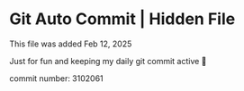 # Git Auto Commit | Hidden File

This file was added Feb 12, 2025

Just for fun and keeping my daily git commit active 🤪

commit number: 3102061
